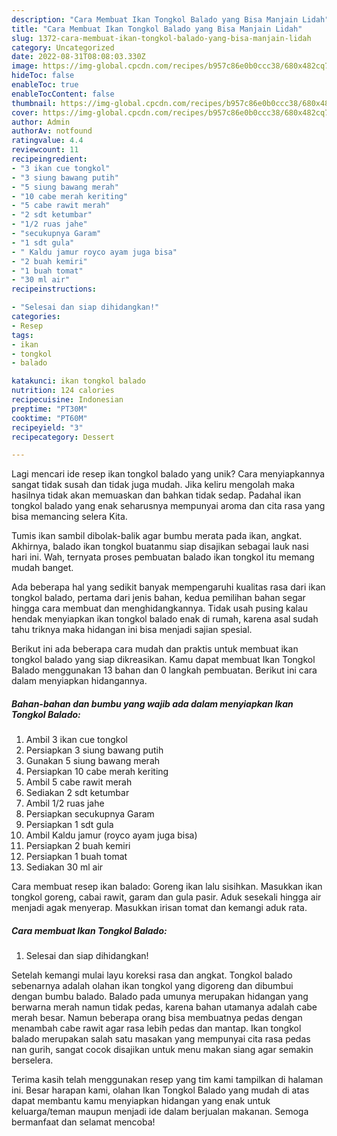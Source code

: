 ```yaml
---
description: "Cara Membuat Ikan Tongkol Balado yang Bisa Manjain Lidah"
title: "Cara Membuat Ikan Tongkol Balado yang Bisa Manjain Lidah"
slug: 1372-cara-membuat-ikan-tongkol-balado-yang-bisa-manjain-lidah
category: Uncategorized
date: 2022-08-31T08:08:03.330Z
image: https://img-global.cpcdn.com/recipes/b957c86e0b0ccc38/680x482cq70/ikan-tongkol-balado-foto-resep-utama.jpg
hideToc: false
enableToc: true
enableTocContent: false
thumbnail: https://img-global.cpcdn.com/recipes/b957c86e0b0ccc38/680x482cq70/ikan-tongkol-balado-foto-resep-utama.jpg
cover: https://img-global.cpcdn.com/recipes/b957c86e0b0ccc38/680x482cq70/ikan-tongkol-balado-foto-resep-utama.jpg
author: Admin
authorAv: notfound
ratingvalue: 4.4
reviewcount: 11
recipeingredient:
- "3 ikan cue tongkol"
- "3 siung bawang putih"
- "5 siung bawang merah"
- "10 cabe merah keriting"
- "5 cabe rawit merah"
- "2 sdt ketumbar"
- "1/2 ruas jahe"
- "secukupnya Garam"
- "1 sdt gula"
- " Kaldu jamur royco ayam juga bisa"
- "2 buah kemiri"
- "1 buah tomat"
- "30 ml air"
recipeinstructions:

- "Selesai dan siap dihidangkan!"
categories:
- Resep
tags:
- ikan
- tongkol
- balado

katakunci: ikan tongkol balado 
nutrition: 124 calories
recipecuisine: Indonesian
preptime: "PT30M"
cooktime: "PT60M"
recipeyield: "3"
recipecategory: Dessert

---
```





Lagi mencari ide resep ikan tongkol balado yang unik? Cara menyiapkannya sangat tidak susah dan tidak juga mudah. Jika keliru mengolah maka hasilnya tidak akan memuaskan dan bahkan tidak sedap. Padahal ikan tongkol balado yang enak seharusnya mempunyai aroma dan cita rasa yang bisa memancing selera Kita.





Tumis ikan sambil dibolak-balik agar bumbu merata pada ikan, angkat. Akhirnya, balado ikan tongkol buatanmu siap disajikan sebagai lauk nasi hari ini. Wah, ternyata proses pembuatan balado ikan tongkol itu memang mudah banget.

Ada beberapa hal yang sedikit banyak mempengaruhi kualitas rasa dari ikan tongkol balado, pertama dari jenis bahan, kedua pemilihan bahan segar hingga cara membuat dan menghidangkannya. Tidak usah pusing kalau hendak menyiapkan ikan tongkol balado enak di rumah, karena asal sudah tahu triknya maka hidangan ini bisa menjadi sajian spesial.






Berikut ini ada beberapa cara mudah dan praktis untuk membuat ikan tongkol balado yang siap dikreasikan. Kamu dapat membuat Ikan Tongkol Balado menggunakan 13 bahan dan 0 langkah pembuatan. Berikut ini cara dalam menyiapkan hidangannya.

<!--inarticleads1-->

##### Bahan-bahan dan bumbu yang wajib ada dalam menyiapkan Ikan Tongkol Balado:

1. Ambil 3 ikan cue tongkol
1. Persiapkan 3 siung bawang putih
1. Gunakan 5 siung bawang merah
1. Persiapkan 10 cabe merah keriting
1. Ambil 5 cabe rawit merah
1. Sediakan 2 sdt ketumbar
1. Ambil 1/2 ruas jahe
1. Persiapkan secukupnya Garam
1. Persiapkan 1 sdt gula
1. Ambil  Kaldu jamur (royco ayam juga bisa)
1. Persiapkan 2 buah kemiri
1. Persiapkan 1 buah tomat
1. Sediakan 30 ml air


Cara membuat resep ikan balado: Goreng ikan lalu sisihkan. Masukkan ikan tongkol goreng, cabai rawit, garam dan gula pasir. Aduk sesekali hingga air menjadi agak menyerap. Masukkan irisan tomat dan kemangi aduk rata. 

<!--inarticleads2-->

##### Cara membuat Ikan Tongkol Balado:


1. Selesai dan siap dihidangkan!

Setelah kemangi mulai layu koreksi rasa dan angkat. Tongkol balado sebenarnya adalah olahan ikan tongkol yang digoreng dan dibumbui dengan bumbu balado. Balado pada umunya merupakan hidangan yang berwarna merah namun tidak pedas, karena bahan utamanya adalah cabe merah besar. Namun beberapa orang bisa membuatnya pedas dengan menambah cabe rawit agar rasa lebih pedas dan mantap. Ikan tongkol balado merupakan salah satu masakan yang mempunyai cita rasa pedas nan gurih, sangat cocok disajikan untuk menu makan siang agar semakin berselera. 

Terima kasih telah menggunakan resep yang tim kami tampilkan di halaman ini. Besar harapan kami, olahan Ikan Tongkol Balado yang mudah di atas dapat membantu kamu menyiapkan hidangan yang enak untuk keluarga/teman maupun menjadi ide dalam berjualan makanan. Semoga bermanfaat dan selamat mencoba!
